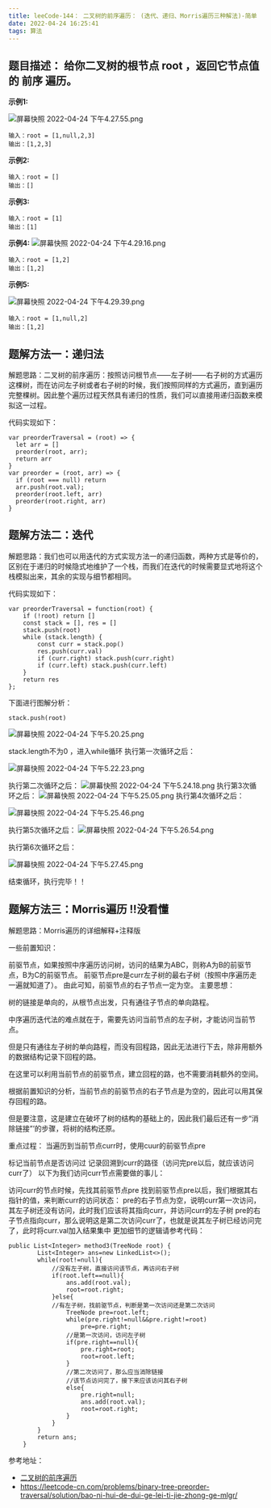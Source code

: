 ```yaml
---
title: leeCode-144： 二叉树的前序遍历： (迭代、递归、Morris遍历三种解法)-简单
date: 2022-04-24 16:25:41
tags: 算法
---
```


<meta name="referrer" content="no-referrer"/>

## 题目描述： 给你二叉树的根节点 root ，返回它节点值的 前序 遍历。

**示例1:**

![屏幕快照 2022-04-24 下午4.27.55.png](https://upload-images.jianshu.io/upload_images/11846892-ecf6dc20ad7a9e22.png?imageMogr2/auto-orient/strip%7CimageView2/2/w/1240)

```
输入：root = [1,null,2,3]
输出：[1,2,3]
```

**示例2:**

```
输入：root = []
输出：[]
```

**示例3:**

```
输入：root = [1]
输出：[1]
```
**示例4:**
![屏幕快照 2022-04-24 下午4.29.16.png](https://upload-images.jianshu.io/upload_images/11846892-621ab535519d00b9.png?imageMogr2/auto-orient/strip%7CimageView2/2/w/1240)

```
输入：root = [1,2]
输出：[1,2]
```

**示例5:**

![屏幕快照 2022-04-24 下午4.29.39.png](https://upload-images.jianshu.io/upload_images/11846892-317cb88b31fa5df5.png?imageMogr2/auto-orient/strip%7CimageView2/2/w/1240)

```
输入：root = [1,null,2]
输出：[1,2]
```


## 题解方法一：递归法

解题思路：二叉树的前序遍历：按照访问根节点——左子树——右子树的方式遍历这棵树，而在访问左子树或者右子树的时候，我们按照同样的方式遍历，直到遍历完整棵树。因此整个遍历过程天然具有递归的性质，我们可以直接用递归函数来模拟这一过程。

代码实现如下：
```
var preorderTraversal = (root) => {
  let arr = []
  preorder(root, arr);
  return arr
}
var preorder = (root, arr) => {
  if (root === null) return
  arr.push(root.val);
  preorder(root.left, arr)
  preorder(root.right, arr)
}
```

## 题解方法二：迭代

解题思路：我们也可以用迭代的方式实现方法一的递归函数，两种方式是等价的，区别在于递归的时候隐式地维护了一个栈，而我们在迭代的时候需要显式地将这个栈模拟出来，其余的实现与细节都相同。

代码实现如下：
```
var preorderTraversal = function(root) {
    if (!root) return []
    const stack = [], res = []
    stack.push(root)
    while (stack.length) {
        const curr = stack.pop()
        res.push(curr.val)
        if (curr.right) stack.push(curr.right)
        if (curr.left) stack.push(curr.left)
    }
    return res
};
```
下面进行图解分析：

```
stack.push(root)
```
![屏幕快照 2022-04-24 下午5.20.25.png](https://upload-images.jianshu.io/upload_images/11846892-0753974f29e5145b.png?imageMogr2/auto-orient/strip%7CimageView2/2/w/1240)

stack.length不为0 ，进入while循环
执行第一次循环之后：

![屏幕快照 2022-04-24 下午5.22.23.png](https://upload-images.jianshu.io/upload_images/11846892-83c93dca0a1ef3a0.png?imageMogr2/auto-orient/strip%7CimageView2/2/w/1240)

执行第二次循环之后：
![屏幕快照 2022-04-24 下午5.24.18.png](https://upload-images.jianshu.io/upload_images/11846892-56773f3caac0d013.png?imageMogr2/auto-orient/strip%7CimageView2/2/w/1240)
执行第3次循环之后：
![屏幕快照 2022-04-24 下午5.25.05.png](https://upload-images.jianshu.io/upload_images/11846892-bbfd616c532c7b42.png?imageMogr2/auto-orient/strip%7CimageView2/2/w/1240)
执行第4次循环之后：

![屏幕快照 2022-04-24 下午5.25.46.png](https://upload-images.jianshu.io/upload_images/11846892-aec07ae65b31f893.png?imageMogr2/auto-orient/strip%7CimageView2/2/w/1240)

执行第5次循环之后：
![屏幕快照 2022-04-24 下午5.26.54.png](https://upload-images.jianshu.io/upload_images/11846892-3f4036c490b19e34.png?imageMogr2/auto-orient/strip%7CimageView2/2/w/1240)

执行第6次循环之后：

![屏幕快照 2022-04-24 下午5.27.45.png](https://upload-images.jianshu.io/upload_images/11846892-5cfe4c37d9b9dcdc.png?imageMogr2/auto-orient/strip%7CimageView2/2/w/1240)


结束循环，执行完毕！！


## 题解方法三：Morris遍历 !!没看懂

解题思路：Morris遍历的详细解释+注释版

一些前置知识：

前驱节点，如果按照中序遍历访问树，访问的结果为ABC，则称A为B的前驱节点，B为C的前驱节点。
前驱节点pre是curr左子树的最右子树（按照中序遍历走一遍就知道了）。
由此可知，前驱节点的右子节点一定为空。
主要思想：

树的链接是单向的，从根节点出发，只有通往子节点的单向路程。

中序遍历迭代法的难点就在于，需要先访问当前节点的左子树，才能访问当前节点。

但是只有通往左子树的单向路程，而没有回程路，因此无法进行下去，除非用额外的数据结构记录下回程的路。

在这里可以利用当前节点的前驱节点，建立回程的路，也不需要消耗额外的空间。

根据前置知识的分析，当前节点的前驱节点的右子节点是为空的，因此可以用其保存回程的路。

但是要注意，这是建立在破坏了树的结构的基础上的，因此我们最后还有一步“消除链接”’的步骤，将树的结构还原。

重点过程： 当遍历到当前节点curr时，使用cuur的前驱节点pre

标记当前节点是否访问过
记录回溯到curr的路径（访问完pre以后，就应该访问curr了）
以下为我们访问curr节点需要做的事儿：

访问curr的节点时候，先找其前驱节点pre
找到前驱节点pre以后，我们根据其右指针的值，来判断curr的访问状态：
pre的右子节点为空，说明curr第一次访问，其左子树还没有访问，此时我们应该将其指向curr，并访问curr的左子树
pre的右子节点指向curr，那么说明这是第二次访问curr了，也就是说其左子树已经访问完了，此时将curr.val加入结果集中
更加细节的逻辑请参考代码：

```
public List<Integer> method3(TreeNode root) {
        List<Integer> ans=new LinkedList<>();
        while(root!=null){
            //没有左子树，直接访问该节点，再访问右子树
            if(root.left==null){
                ans.add(root.val);
                root=root.right;
            }else{
            //有左子树，找前驱节点，判断是第一次访问还是第二次访问
                TreeNode pre=root.left;
                while(pre.right!=null&&pre.right!=root)
                    pre=pre.right;
                //是第一次访问，访问左子树
                if(pre.right==null){
                    pre.right=root;
                    root=root.left;
                }
                //第二次访问了，那么应当消除链接
                //该节点访问完了，接下来应该访问其右子树
                else{
                    pre.right=null;
                    ans.add(root.val);
                    root=root.right;
                }
            }
        }
        return ans;
    }    

```


参考地址：
* [二叉树的前序遍历](https://leetcode.cn/problems/binary-tree-preorder-traversal/description/)
* https://leetcode-cn.com/problems/binary-tree-preorder-traversal/solution/bao-ni-hui-de-dui-ge-lei-ti-jie-zhong-ge-mlgr/





